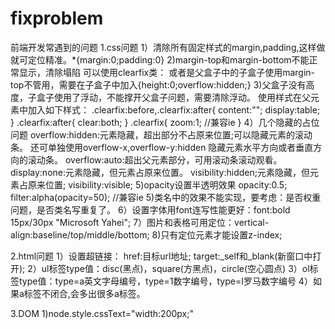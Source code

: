 # fixproblem
前端开发常遇到的问题
1.css问题
1）清除所有固定样式的margin,padding,这样做就可定位精准。*{margin:0;padding:0}
2)margin-top和margin-bottom不能正常显示，清除塌陷 可以使用clearfix类：
或者是父盒子中的子盒子使用margin-top不管用，需要在子盒子中加入{height:0;overflow:hidden;}
3)父盒子没有高度，子盒子使用了浮动，不能撑开父盒子问题，需要清除浮动。
使用样式在父元素中加入如下样式：
.clearfix:before,.clearfix:after{
    content:"";
    display:table;
}
.clearfix:after{
    clear:both;
}
.clearfix{
    zoom:1;           //兼容ie
}
4）几个隐藏的占位问题
overflow:hidden:元素隐藏，超出部分不占原来位置;可以隐藏元素的滚动条。
还可单独使用overflow-x,overflow-y:hidden 隐藏元素水平方向或者垂直方向的滚动条。
overflow:auto:超出父元素部分，可用滚动条滚动观看。
display:none:元素隐藏，但元素占原来位置。
visibility:hidden;元素隐藏，但元素占原来位置;
visibility:visible;
5)opacity设置半透明效果
opacity:0.5;
filter:alpha(opacity=50); //兼容ie
5)类名中的效果不能实现，要考虑：是否权重问题，是否类名写重复了。
6）设置字体用font连写性能更好：font:bold 15px/30px "Microsoft Yahei";
7）图片和表格可用定位：vertical-align:baseline/top/middle/bottom;
8)只有定位元素才能设置z-index;

2.html问题
1）设置超链接：
href:目标url地址;
target:_self和_blank(新窗口中打开);
2）ul标签type值：disc(黑点)，square(方黑点)，circle(空心圆点)
3）ol标签type值：type=a英文字母编号，type=1数字编号，type=I罗马数字编号
4）如果a标签不闭合,会多出很多a标签。

3.DOM
1)node.style.cssText="width:200px;"







